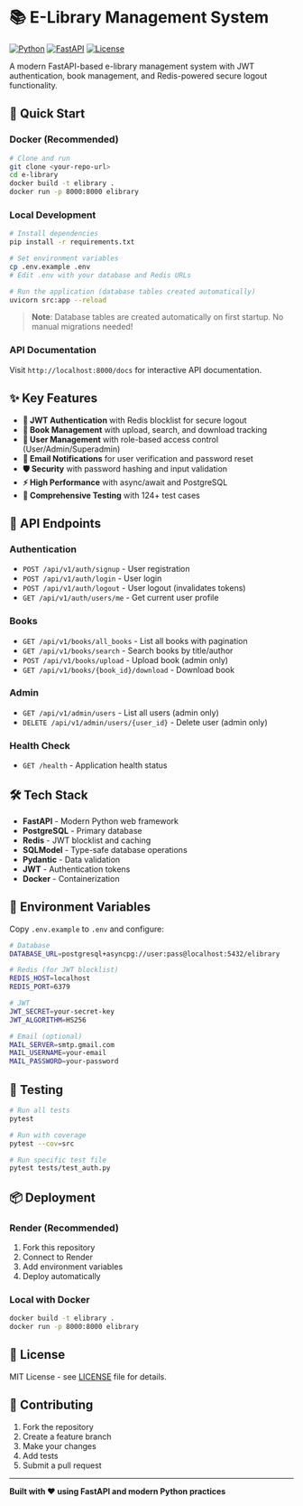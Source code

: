 # 📚 E-Library Management System

[![Python](https://img.shields.io/badge/Python-3.11+-blue.svg)](https://www.python.org/downloads/)
[![FastAPI](https://img.shields.io/badge/FastAPI-0.104+-green.svg)](https://fastapi.tiangolo.com/)
[![License](https://img.shields.io/badge/License-MIT-blue.svg)](LICENSE)

A modern FastAPI-based e-library management system with JWT authentication, book management, and Redis-powered secure logout functionality.

## 🚀 Quick Start

### **Docker (Recommended)**
```bash
# Clone and run
git clone <your-repo-url>
cd e-library
docker build -t elibrary .
docker run -p 8000:8000 elibrary
```

### **Local Development**
```bash
# Install dependencies
pip install -r requirements.txt

# Set environment variables
cp .env.example .env
# Edit .env with your database and Redis URLs

# Run the application (database tables created automatically)
uvicorn src:app --reload
```

> **Note**: Database tables are created automatically on first startup. No manual migrations needed!

### **API Documentation**
Visit `http://localhost:8000/docs` for interactive API documentation.

## ✨ Key Features

- **🔐 JWT Authentication** with Redis blocklist for secure logout
- **📖 Book Management** with upload, search, and download tracking
- **👥 User Management** with role-based access control (User/Admin/Superadmin)
- **📧 Email Notifications** for user verification and password reset
- **🛡️ Security** with password hashing and input validation
- **⚡ High Performance** with async/await and PostgreSQL
- **🧪 Comprehensive Testing** with 124+ test cases

## 📱 API Endpoints

### Authentication
- `POST /api/v1/auth/signup` - User registration
- `POST /api/v1/auth/login` - User login  
- `POST /api/v1/auth/logout` - User logout (invalidates tokens)
- `GET /api/v1/auth/users/me` - Get current user profile

### Books
- `GET /api/v1/books/all_books` - List all books with pagination
- `GET /api/v1/books/search` - Search books by title/author
- `POST /api/v1/books/upload` - Upload book (admin only)
- `GET /api/v1/books/{book_id}/download` - Download book

### Admin
- `GET /api/v1/admin/users` - List all users (admin only)
- `DELETE /api/v1/admin/users/{user_id}` - Delete user (admin only)

### Health Check
- `GET /health` - Application health status

## 🛠 Tech Stack

- **FastAPI** - Modern Python web framework
- **PostgreSQL** - Primary database
- **Redis** - JWT blocklist and caching
- **SQLModel** - Type-safe database operations
- **Pydantic** - Data validation
- **JWT** - Authentication tokens
- **Docker** - Containerization

## 🔧 Environment Variables

Copy `.env.example` to `.env` and configure:

```bash
# Database
DATABASE_URL=postgresql+asyncpg://user:pass@localhost:5432/elibrary

# Redis (for JWT blocklist)
REDIS_HOST=localhost
REDIS_PORT=6379

# JWT
JWT_SECRET=your-secret-key
JWT_ALGORITHM=HS256

# Email (optional)
MAIL_SERVER=smtp.gmail.com
MAIL_USERNAME=your-email
MAIL_PASSWORD=your-password
```

## 🧪 Testing

```bash
# Run all tests
pytest

# Run with coverage
pytest --cov=src

# Run specific test file
pytest tests/test_auth.py
```

## 📦 Deployment

### **Render (Recommended)**
1. Fork this repository
2. Connect to Render
3. Add environment variables
4. Deploy automatically

### **Local with Docker**
```bash
docker build -t elibrary .
docker run -p 8000:8000 elibrary
```

## 📄 License

MIT License - see [LICENSE](LICENSE) file for details.

## 🤝 Contributing

1. Fork the repository
2. Create a feature branch
3. Make your changes
4. Add tests
5. Submit a pull request

---

**Built with ❤️ using FastAPI and modern Python practices**
